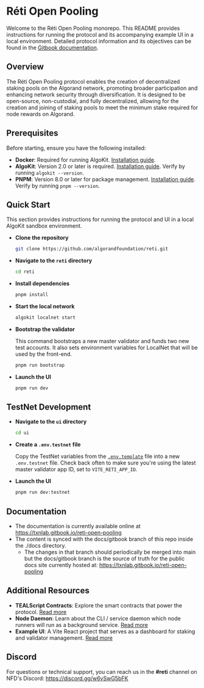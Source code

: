 # Réti Open Pooling

Welcome to the Réti Open Pooling monorepo. This README provides instructions for running the protocol and its accompanying example UI in a local environment. Detailed protocol information and its objectives can be found in the [Gitbook documentation](https://txnlab.gitbook.io/reti-open-pooling).

## Overview

The Réti Open Pooling protocol enables the creation of decentralized staking pools on the Algorand network, promoting broader participation and enhancing network security through diversification. It is designed to be open-source, non-custodial, and fully decentralized, allowing for the creation and joining of staking pools to meet the minimum stake required for node rewards on Algorand.

## Prerequisites

Before starting, ensure you have the following installed:
- **Docker**: Required for running AlgoKit. [Installation guide](https://www.docker.com/get-started).
- **AlgoKit**: Version 2.0 or later is required. [Installation guide](https://github.com/algorandfoundation/algokit-cli#install). Verify by running `algokit --version`.
- **PNPM**: Version 8.0 or later for package management. [Installation guide](https://pnpm.io/installation). Verify by running `pnpm --version`.

## Quick Start

This section provides instructions for running the protocol and UI in a local AlgoKit sandbox environment.

- **Clone the repository**

	```bash
	git clone https://github.com/algorandfoundation/reti.git
	```

- **Navigate to the `reti` directory**

	```bash
	cd reti
	```

- **Install dependencies**

	```bash
	pnpm install
	```

- **Start the local network**

	```bash
	algokit localnet start
	```

- **Bootstrap the validator**
	
	This command bootstraps a new master validator and funds two new test accounts. It also sets environment variables for LocalNet that will be used by the front-end.
	```bash
	pnpm run bootstrap
	```

- **Launch the UI**

	```bash
	pnpm run dev
	```

## TestNet Development

- **Navigate to the `ui` directory**

	```bash
	cd ui
	```

- **Create a `.env.testnet` file**

	Copy the TestNet variables from the [`.env.template`](./ui/.env.template) file into a new `.env.testnet` file. Check back often to make sure you're using the latest master validator app ID, set to `VITE_RETI_APP_ID`.

- **Launch the UI**

	```bash
	pnpm run dev:testnet
	```

## Documentation
- The documentation is currently available online at https://txnlab.gitbook.io/reti-open-pooling
- The content is synced with the docs/gitbook branch of this repo inside the ./docs directory.
  - The changes in that branch should periodically be merged into main but the docs/gitbook branch is the source of truth for the public docs site currently hosted at: https://txnlab.gitbook.io/reti-open-pooling

## Additional Resources

- **TEALScript Contracts**: Explore the smart contracts that power the protocol. [Read more](./contracts/README.md)
- **Node Daemon**: Learn about the CLI / service daemon which node runners will run as a background service. [Read more](https://txnlab.gitbook.io/reti-open-pooling/technical-implementation/reti-node-daemon)
- **Example UI**: A Vite React project that serves as a dashboard for staking and validator management. [Read more](./ui/README.md)

## Discord

For questions or technical support, you can reach us in the **#reti** channel on NFD's Discord: https://discord.gg/w6vSwG5bFK
